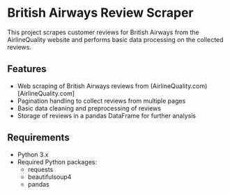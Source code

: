 # British Airways Review Scraper

This project scrapes customer reviews for British Airways from the AirlineQuality website and performs basic data processing on the collected reviews.

## Features

- Web scraping of British Airways reviews from (AirlineQuality.com)[AirlineQuality.com]
- Pagination handling to collect reviews from multiple pages
- Basic data cleaning and preprocessing of reviews
- Storage of reviews in a pandas DataFrame for further analysis

## Requirements

- Python 3.x
- Required Python packages:
  - requests
  - beautifulsoup4
  - pandas
